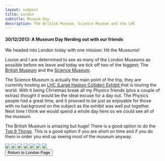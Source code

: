 ```yaml
---
layout: subpost
title: London
subtitle: Museum Day
description: The British Museum, Science Museum and the LHC
---
```


<h4>30/12/2013: A Museum Day Nerding out with our friends</h4>

We headed into London today with one mission: Hit the Museums! 

Louise and I are determined to see as many of the London Museums as possible before we leave and today we tick off two of the biggest; 
The <a target="_blank" href="http://www.britishmuseum.org/">British Museum</a> and the <a target="_blank" href="https://www.sciencemuseum.org.uk/">Science Museum</a>.

The Science Museum is actually the main point of the trip, they are currently hosting an <a target="_blank" href="https://www.sciencemuseum.org.uk/what-was-on/collider">LHC (Large Hadron Collider) Exhibit </a> that is touring the world.
With it being Christmas break all my Physics friends (plus a couple of extras) thought it would be the ideal excuse for a day out. The Physics people had a great time, and it prooved to be just as enjoyable for those with no background on the subject as the exhibit was well put together. Next time I think we would spend a whole day here so we could see all of the museum. 

The British Museum is amazing but huge! There is a good option to do the <a target="_blank" href="http://www.britishmuseum.org/visiting/planning_your_visit/object_trails/1_hour.aspx">Top 9 Things</a>.
This is a good option if you are short on time and if you do them in order you end up seeing most of the museum anyway.

<img src="https://lh3.googleusercontent.com/xRB0bFaJtlWRbY5Wbu7a_kkUuZOKgyHAOL5yjqXz3dwtdY-Tp1dBZY3v7cIEPInOWTuEGifOD-mr_lbrko3yIMuuQQKngNK3MN3RjXOWGm_FgunGV7gYgpoZIdYfmBDcBzBcVRKor9Q=w2400" class="image1">
<img src="https://lh3.googleusercontent.com/17FdBYa0JjgXuJACaHZOm-a6ykuQTXVaRaPk45d9rGWf42xeq48mWcYUTp-EUmmxPGWoLeHv8Gsa2C_BLNaEYoGbaVmVrpbvjxWU9nuyjv9JRSZqzfXHJgeBw1i82u-y3VbVIjod-HY=w2400" class="image1">
<img src="https://lh3.googleusercontent.com/ZbA7pY80idMCMYda-NFq25f7vlWHueaOeYNJOYhe-c2m_DxzfKDZZhBSSG5m7QkHqcSXaN770lM5NFryknPYeEnWxJcxeJuDHlZdkxRDjyCtrVpabOnan0GW7XAVtgchvmMaknifQcE=w2400" class="image1">
<img src="https://lh3.googleusercontent.com/fDWqMALc-iIemFNW207rU13pcKUpv2KB8iP5-HG2pgUPWwOPpZPQ0uceUr6tfjYHbhkhv6EwI-gfLdvsGdcDd5hSbpO1cTvUoHYcAcLQv3O6IVxqIDaBxNbWph_aCjZ98CIpi54eHSM=w2400" class="image1">
<img src="https://lh3.googleusercontent.com/NzlXasd3YY0JzYx0a-Ib5bz1r-FlQneCnaagg0e6dozuLYe37dLOuVQPXnKTn8MLXHWJ7YNo5i6iELcusKgGjhKpmgMZ4W113w3bWxxedmBcFHxX6KzFQUsbXfUevlUdLI7vG6JnMp4=w2400" class="image1">
<img src="https://lh3.googleusercontent.com/17FdBYa0JjgXuJACaHZOm-a6ykuQTXVaRaPk45d9rGWf42xeq48mWcYUTp-EUmmxPGWoLeHv8Gsa2C_BLNaEYoGbaVmVrpbvjxWU9nuyjv9JRSZqzfXHJgeBw1i82u-y3VbVIjod-HY=w2400" class="image1">
<img src="https://lh3.googleusercontent.com/aWV6DFXNEP8nRIInjPT4ZIPyg9uiuC30Wokem1Vu8gZPp4bWmsqQ0Tj5w1ZFWNC27COYBeQps2i3c2gUH3KtaC2PG5p6GsTBwRDS1X5X6191QEp5o14iRSp7-JntmTRmqQtQWyIcCqU=w2400" class="image1">

<div class="wrapper">
  <input type="button" class="button" value="Return to London Page" onclick="self.close()">
</div>

